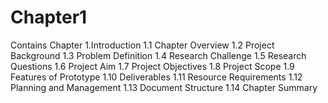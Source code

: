 # Chapter1

Contains Chapter 1.Introduction
1.1	Chapter Overview
1.2	Project Background
1.3	Problem Definition
1.4	Research Challenge
1.5	Research Questions
1.6	Project Aim 
1.7	Project Objectives
1.8	Project Scope
1.9	Features of Prototype
1.10	Deliverables
1.11	Resource Requirements
1.12	Planning and Management
1.13	Document Structure
1.14	Chapter Summary

